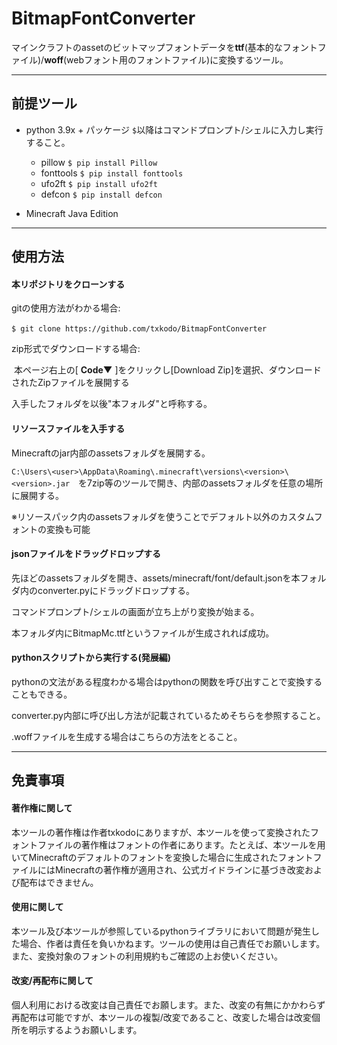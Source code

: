 # BitmapFontConverter

マインクラフトのassetのビットマップフォントデータを**ttf**(基本的なフォントファイル)/**woff**(webフォント用のフォントファイル)に変換するツール。



------

## 前提ツール

- python 3.9x + パッケージ
  `$`以降はコマンドプロンプト/シェルに入力し実行すること。

  - pillow `$ pip install Pillow`
  - fonttools  `$ pip install fonttools`
  - ufo2ft `$ pip install ufo2ft`
  - defcon `$ pip install defcon`

  

- Minecraft Java Edition

------

## 使用方法

#### 本リポジトリをクローンする

gitの使用方法がわかる場合:

​	`$ git clone https://github.com/txkodo/BitmapFontConverter`

zip形式でダウンロードする場合:

​	本ページ右上の[ **Code▼** ]をクリックし[Download Zip]を選択、ダウンロードされたZipファイルを展開する

入手したフォルダを以後"本フォルダ"と呼称する。





#### リソースファイルを入手する

Minecraftのjar内部のassetsフォルダを展開する。

`C:\Users\<user>\AppData\Roaming\.minecraft\versions\<version>\<version>.jar`　を7zip等のツールで開き、内部のassetsフォルダを任意の場所に展開する。

※リソースパック内のassetsフォルダを使うことでデフォルト以外のカスタムフォントの変換も可能





#### jsonファイルをドラッグドロップする

先ほどのassetsフォルダを開き、assets/minecraft/font/default.jsonを本フォルダ内のconverter.pyにドラッグドロップする。

コマンドプロンプト/シェルの画面が立ち上がり変換が始まる。

本フォルダ内にBitmapMc.ttfというファイルが生成されれば成功。





#### pythonスクリプトから実行する(発展編)

pythonの文法がある程度わかる場合はpythonの関数を呼び出すことで変換することもできる。

converter.py内部に呼び出し方法が記載されているためそちらを参照すること。

.woffファイルを生成する場合はこちらの方法をとること。



------

## 免責事項

#### 著作権に関して

本ツールの著作権は作者txkodoにありますが、本ツールを使って変換されたフォントファイルの著作権はフォントの作者にあります。たとえば、本ツールを用いてMinecraftのデフォルトのフォントを変換した場合に生成されたフォントファイルにはMinecraftの著作権が適用され、公式ガイドラインに基づき改変および配布はできません。



#### 使用に関して

本ツール及び本ツールが参照しているpythonライブラリにおいて問題が発生した場合、作者は責任を負いかねます。ツールの使用は自己責任でお願いします。また、変換対象のフォントの利用規約もご確認の上お使いください。



#### 改変/再配布に関して

個人利用における改変は自己責任でお願します。また、改変の有無にかかわらず再配布は可能ですが、本ツールの複製/改変であること、改変した場合は改変個所を明示するようお願いします。
